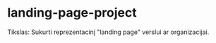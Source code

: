 # landing-page-project
Tikslas:     Sukurti reprezentacinį "landing page" verslui ar organizacijai.
